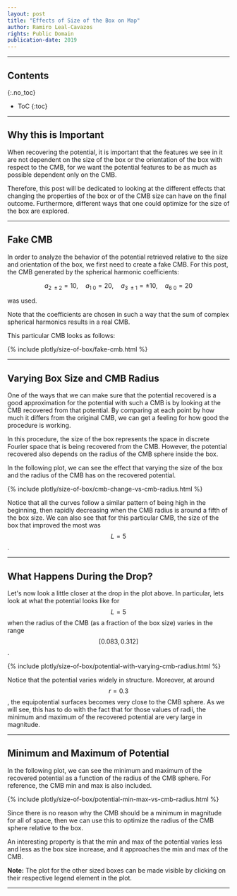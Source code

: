 ```yaml
---
layout: post
title: "Effects of Size of the Box on Map"
author: Ramiro Leal-Cavazos
rights: Public Domain
publication-date: 2019
---
```


---

## Contents
{:.no_toc}

* ToC
{:toc}

---

## Why this is Important

When recovering the potential, it is important that the features we see in it are not dependent on the size of the box or the orientation of the box with respect to the CMB, for we want the potential features to be as much as possible dependent only on the CMB.

Therefore, this post will be dedicated to looking at the different effects that changing the properties of the box or of the CMB size can have on the final outcome. Furthermore, different ways that one could optimize for the size of the box are explored.

---

## Fake CMB

In order to analyze the behavior of the potential retrieved relative to the size and orientation of the box, we first need to create a fake CMB. For this post, the CMB generated by the spherical harmonic coefficients:

$$a_{2\ \pm 2}=10,\quad a_{1\ 0}=20,\quad a_{3\ \pm 1}=\pm 10,\quad a_{6\ 0}=20$$

was used.

Note that the coefficients are chosen in such a way that the sum of complex spherical harmonics results in a real CMB.

This particular CMB looks as follows:

{% include plotly/size-of-box/fake-cmb.html %}

---

## Varying Box Size and CMB Radius

One of the ways that we can make sure that the potential recovered is a good approximation for the potential with such a CMB is by looking at the CMB recovered from that potential. By comparing at each point by how much it differs from the original CMB, we can get a feeling for how good the procedure is working.

In this procedure, the size of the box represents the space in discrete Fourier space that is being recovered from the CMB. However, the potential recovered also depends on the radius of the CMB sphere inside the box.

In the following plot, we can see the effect that varying the size of the box and the radius of the CMB has on the recovered potential.

{% include plotly/size-of-box/cmb-change-vs-cmb-radius.html %}

Notice that all the curves follow a similar pattern of being high in the beginning, then rapidly decreasing when the CMB radius is around a fifth of the box size. We can also see that for this particular CMB, the size of the box that improved the most was $$L=5$$.

---

## What Happens During the Drop?

Let's now look a little closer at the drop in the plot above. In particular, lets look at what the potential looks like for $$L=5$$ when the radius of the CMB (as a fraction of the box size) varies in the range $$[0.083, 0.312]$$.

{% include plotly/size-of-box/potential-with-varying-cmb-radius.html %}
 <br/>

Notice that the potential varies widely in structure. Moreover, at around $$r=0.3$$, the equipotential surfaces becomes very close to the CMB sphere. As we will see, this has to do with the fact that for those values of radii, the minimum and maximum of the recovered potential are very large in magnitude.

---

## Minimum and Maximum of Potential

In the following plot, we can see the minimum and maximum of the recovered potential as a function of the radius of the CMB sphere. For reference, the CMB min and max is also included.

{% include plotly/size-of-box/potential-min-max-vs-cmb-radius.html %}

Since there is no reason why the CMB should be a minimum in magnitude for all of space, then we can use this to optimize the radius of the CMB sphere relative to the box.

An interesting property is that the min and max of the potential varies less and less as the box size increase, and it approaches the min and max of the CMB.

**Note:** The plot for the other sized boxes can be made visible by clicking on their respective legend element in the plot.

---
